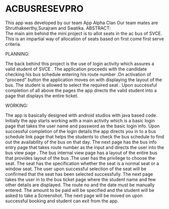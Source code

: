 # ACBUSRESEVPRO

This app was developed by our team App Alpha Clan 
Our team mates are Shruthakeerthy,Surajram and Swatika.
ABSTRACT:  
 The main   aim behind the mini project is to allot seats in the ac bus of SVCE.
This is an impartial way of allocation of seats based on first come first serve criteria.


PLANNING:


The back behind this project is the use of login activity which assures a valid student of SVCE . The application proceeds with   the candidate  checking his bus schedule entering  his route number .On activation   of “proceed” button  the application moves on with displaying the layout  of the  bus. The student is allowed to  select the  required seat .  Upon successful completion of all above the pages the app directs the valid student into a page that displays the entire ticket.


WORKING:


The app is basically designed with android studios with java based code.
Initially the app starts working with a main activity which is a basic login page that takes the user name and password as the basic login info. Upon successful completion of the login details the app directs you in to a bus schedule link page that helps the students to check the bus schedule to find out the availability of the bus on that day. The next page has the bus info entry page that takes route number as the   input and directs the user into the bus view  page .
The bus internal view page has a layout of the entire bus that provides layout of the bus .The user has the privilege to choose the   seat. The seat has the specification whether the seat is a normal seat or a window seat.
The user upon successful selection of the seat will be confirmed that the seat has been   selected successfully. 
The next page takes the user in to the bus ticket page where the student name and few other details are displayed. The route no and the date must be manually entered. The amount to be paid will be specified and the student will be asked to take a Screenshot. 
The next page will be moved on upon successful booking and student can exit from the app. 

